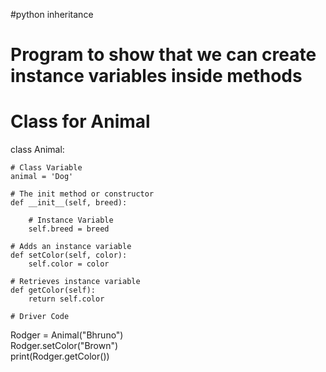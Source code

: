 #python inheritance
# Program to show that we can create instance variables inside methods  
# Class for Animal 
class Animal:  
        
    # Class Variable  
    animal = 'Dog'      
        
    # The init method or constructor  
    def __init__(self, breed):  
            
        # Instance Variable  
        self.breed = breed              
    
    # Adds an instance variable   
    def setColor(self, color):  
        self.color = color  
        
    # Retrieves instance variable      
    def getColor(self):      
        return self.color     
    
    # Driver Code  
Rodger = Animal("Bhruno")  
Rodger.setColor("Brown")  
print(Rodger.getColor())
